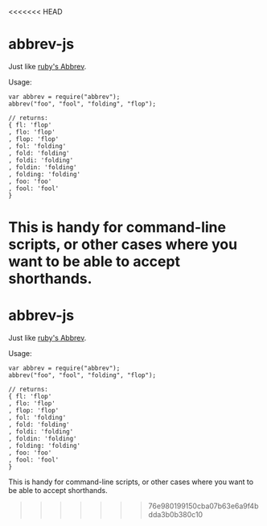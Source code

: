 <<<<<<< HEAD
# abbrev-js

Just like [ruby's Abbrev](http://apidock.com/ruby/Abbrev).

Usage:

    var abbrev = require("abbrev");
    abbrev("foo", "fool", "folding", "flop");
    
    // returns:
    { fl: 'flop'
    , flo: 'flop'
    , flop: 'flop'
    , fol: 'folding'
    , fold: 'folding'
    , foldi: 'folding'
    , foldin: 'folding'
    , folding: 'folding'
    , foo: 'foo'
    , fool: 'fool'
    }

This is handy for command-line scripts, or other cases where you want to be able to accept shorthands.
=======
# abbrev-js

Just like [ruby's Abbrev](http://apidock.com/ruby/Abbrev).

Usage:

    var abbrev = require("abbrev");
    abbrev("foo", "fool", "folding", "flop");
    
    // returns:
    { fl: 'flop'
    , flo: 'flop'
    , flop: 'flop'
    , fol: 'folding'
    , fold: 'folding'
    , foldi: 'folding'
    , foldin: 'folding'
    , folding: 'folding'
    , foo: 'foo'
    , fool: 'fool'
    }

This is handy for command-line scripts, or other cases where you want to be able to accept shorthands.
>>>>>>> 76e980199150cba07b63e6a9f4bdda3b0b380c10
